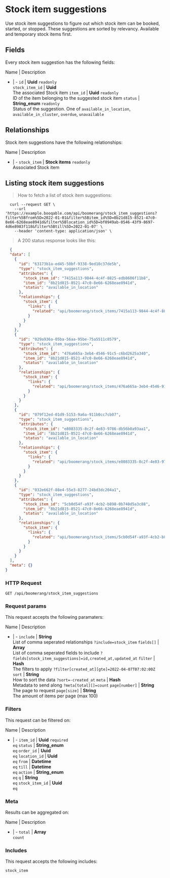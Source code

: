 # Stock item suggestions

Use stock item suggestions to figure out which stock item can be booked, started, or stopped. These suggestions are sorted by relevancy. Available and temporary stock items first.

## Fields
Every stock item suggestion has the following fields:

Name | Description
- | -
`id` | **Uuid** `readonly`<br>
`stock_item_id` | **Uuid**<br>The associated Stock item
`item_id` | **Uuid** `readonly`<br>ID of the item belonging to the suggested stock item
`status` | **String_enum** `readonly`<br>Status of the suggestion. One of `available_in_location`, `available_in_cluster`, `overdue`, `unavailable`


## Relationships
Stock item suggestions have the following relationships:

Name | Description
- | -
`stock_item` | **Stock items** `readonly`<br>Associated Stock item


## Listing stock item suggestions



> How to fetch a list of stock item suggestions:

```shell
  curl --request GET \
    --url 'https://example.booqable.com/api/boomerang/stock_item_suggestions?filter%5Bfrom%5D=2022-01-01&filter%5Bitem_id%5D=8b21d815-8521-47c0-8e66-6268eae8941d&filter%5Blocation_id%5D=bf0949ab-0546-43f9-8697-4d6e8983f118&filter%5Btill%5D=2022-01-07' \
    --header 'content-type: application/json' \
```

> A 200 status response looks like this:

```json
  {
  "data": [
    {
      "id": "63173b1a-ed45-50bf-9338-9ed10c37de5b",
      "type": "stock_item_suggestions",
      "attributes": {
        "stock_item_id": "7415a113-9844-4c4f-8825-edb8606f11b8",
        "item_id": "8b21d815-8521-47c0-8e66-6268eae8941d",
        "status": "available_in_location"
      },
      "relationships": {
        "stock_item": {
          "links": {
            "related": "api/boomerang/stock_items/7415a113-9844-4c4f-8825-edb8606f11b8"
          }
        }
      }
    },
    {
      "id": "029a936a-05ba-56aa-95be-75a5511c8579",
      "type": "stock_item_suggestions",
      "attributes": {
        "stock_item_id": "476a665a-3eb4-4546-91c5-c6bd2625a340",
        "item_id": "8b21d815-8521-47c0-8e66-6268eae8941d",
        "status": "available_in_location"
      },
      "relationships": {
        "stock_item": {
          "links": {
            "related": "api/boomerang/stock_items/476a665a-3eb4-4546-91c5-c6bd2625a340"
          }
        }
      }
    },
    {
      "id": "079f12ed-01d9-5153-9a6a-911b0cc7cb07",
      "type": "stock_item_suggestions",
      "attributes": {
        "stock_item_id": "e8083335-8c2f-4e83-9786-db56b0a93aa1",
        "item_id": "8b21d815-8521-47c0-8e66-6268eae8941d",
        "status": "available_in_location"
      },
      "relationships": {
        "stock_item": {
          "links": {
            "related": "api/boomerang/stock_items/e8083335-8c2f-4e83-9786-db56b0a93aa1"
          }
        }
      }
    },
    {
      "id": "032e662f-88e4-55e3-8277-24bd3dc204a1",
      "type": "stock_item_suggestions",
      "attributes": {
        "stock_item_id": "5cb0d54f-a93f-4cb2-b898-0b740d5a3c88",
        "item_id": "8b21d815-8521-47c0-8e66-6268eae8941d",
        "status": "available_in_location"
      },
      "relationships": {
        "stock_item": {
          "links": {
            "related": "api/boomerang/stock_items/5cb0d54f-a93f-4cb2-b898-0b740d5a3c88"
          }
        }
      }
    }
  ],
  "meta": {}
}
```

### HTTP Request

`GET /api/boomerang/stock_item_suggestions`

### Request params

This request accepts the following paramaters:

Name | Description
- | -
`include` | **String**<br>List of comma seperated relationships `?include=stock_item`
`fields[]` | **Array**<br>List of comma seperated fields to include `?fields[stock_item_suggestions]=id,created_at,updated_at`
`filter` | **Hash**<br>The filters to apply `?filter[created_at][gte]=2022-04-07T07:02:00Z`
`sort` | **String**<br>How to sort the data `?sort=-created_at`
`meta` | **Hash**<br>Metadata to send along `?meta[total][]=count`
`page[number]` | **String**<br>The page to request
`page[size]` | **String**<br>The amount of items per page (max 100)


### Filters

This request can be filtered on:

Name | Description
- | -
`item_id` | **Uuid** `required`<br>`eq`
`status` | **String_enum**<br>`eq`
`order_id` | **Uuid**<br>`eq`
`location_id` | **Uuid**<br>`eq`
`from` | **Datetime**<br>`eq`
`till` | **Datetime**<br>`eq`
`action` | **String_enum**<br>`eq`
`q` | **String**<br>`eq`
`stock_item_id` | **Uuid**<br>`eq`


### Meta

Results can be aggregated on:

Name | Description
- | -
`total` | **Array**<br>`count`


### Includes

This request accepts the following includes:

`stock_item`





